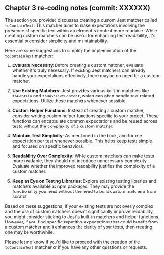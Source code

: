 ## Chapter 3 re-coding notes (commit: XXXXXX)

The section you provided discusses creating a custom Jest matcher called `toContainText`. This matcher aims to make expectations involving the presence of specific text within an element's content more readable. While creating custom matchers can be useful for enhancing test readability, it's essential to consider simplicity and maintainability.

Here are some suggestions to simplify the implementation of the `toContainText` matcher:

1. **Evaluate Necessity**: Before creating a custom matcher, evaluate whether it's truly necessary. If existing Jest matchers can already handle your expectations effectively, there may be no need for a custom matcher.

2. **Use Existing Matchers**: Jest provides various built-in matchers like `toContain` and `toHaveTextContent`, which can often handle text-related expectations. Utilize these matchers whenever possible.

3. **Custom Helper Functions**: Instead of creating a custom matcher, consider writing custom helper functions specific to your project. These functions can encapsulate common expectations and be reused across tests without the complexity of a custom matcher.

4. **Maintain Test Simplicity**: As mentioned in the book, aim for one expectation per test whenever possible. This helps keep tests simple and focused on specific behaviors.

5. **Readability Over Complexity**: While custom matchers can make tests more readable, they should not introduce unnecessary complexity. Evaluate whether the improved readability justifies the complexity of a custom matcher.

6. **Keep an Eye on Testing Libraries**: Explore existing testing libraries and matchers available as npm packages. They may provide the functionality you need without the need to build custom matchers from scratch.

Based on these suggestions, if your existing tests are not overly complex and the use of custom matchers doesn't significantly improve readability, you might consider sticking to Jest's built-in matchers and helper functions. However, if you find specific repetitive expectations that could benefit from a custom matcher and it enhances the clarity of your tests, then creating one may be worthwhile.

Please let me know if you'd like to proceed with the creation of the `toContainText` matcher or if you have any other questions or requests.